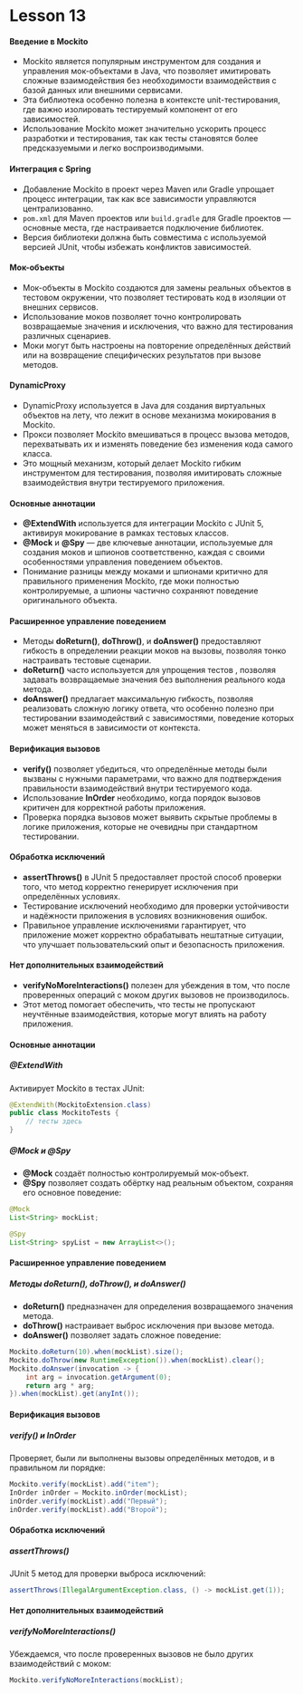 # Lesson 13


#### Введение в Mockito
- Mockito является популярным инструментом для создания и управления мок-объектами в Java, что позволяет имитировать сложные взаимодействия без необходимости взаимодействия с базой данных или внешними сервисами.
- Эта библиотека особенно полезна в контексте unit-тестирования, где важно изолировать тестируемый компонент от его зависимостей.
- Использование Mockito может значительно ускорить процесс разработки и тестирования, так как тесты становятся более предсказуемыми и легко воспроизводимыми.

#### Интеграция с Spring
- Добавление Mockito в проект через Maven или Gradle упрощает процесс интеграции, так как все зависимости управляются централизованно.
- `pom.xml` для Maven проектов или `build.gradle` для Gradle проектов — основные места, где настраивается подключение библиотек.
- Версия библиотеки должна быть совместима с используемой версией JUnit, чтобы избежать конфликтов зависимостей.

#### Мок-объекты
- Мок-объекты в Mockito создаются для замены реальных объектов в тестовом окружении, что позволяет тестировать код в изоляции от внешних сервисов.
- Использование моков позволяет точно контролировать возвращаемые значения и исключения, что важно для тестирования различных сценариев.
- Моки могут быть настроены на повторение определённых действий или на возвращение специфических результатов при вызове методов.

#### DynamicProxy
- DynamicProxy используется в Java для создания виртуальных объектов на лету, что лежит в основе механизма мокирования в Mockito.
- Прокси позволяет Mockito вмешиваться в процесс вызова методов, перехватывать их и изменять поведение без изменения кода самого класса.
- Это мощный механизм, который делает Mockito гибким инструментом для тестирования, позволяя имитировать сложные взаимодействия внутри тестируемого приложения.

#### Основные аннотации
- **@ExtendWith** используется для интеграции Mockito с JUnit 5, активируя мокирование в рамках тестовых классов.
- **@Mock** и **@Spy** — две ключевые аннотации, используемые для создания моков и шпионов соответственно, каждая с своими особенностями управления поведением объектов.
- Понимание разницы между моками и шпионами критично для правильного применения Mockito, где моки полностью контролируемые, а шпионы частично сохраняют поведение оригинального объекта.

#### Расширенное управление поведением
- Методы **doReturn()**, **doThrow()**, и **doAnswer()** предоставляют гибкость в определении реакции моков на вызовы, позволяя тонко настраивать тестовые сценарии.
- **doReturn()** часто используется для упрощения тестов , позволяя задавать возвращаемые значения без выполнения реального кода метода.
- **doAnswer()** предлагает максимальную гибкость, позволяя реализовать сложную логику ответа, что особенно полезно при тестировании взаимодействий с зависимостями, поведение которых может меняться в зависимости от контекста.

#### Верификация вызовов
- **verify()** позволяет убедиться, что определённые методы были вызваны с нужными параметрами, что важно для подтверждения правильности взаимодействий внутри тестируемого кода.
- Использование **InOrder** необходимо, когда порядок вызовов критичен для корректной работы приложения.
- Проверка порядка вызовов может выявить скрытые проблемы в логике приложения, которые не очевидны при стандартном тестировании.

#### Обработка исключений
- **assertThrows()** в JUnit 5 предоставляет простой способ проверки того, что метод корректно генерирует исключения при определённых условиях.
- Тестирование исключений необходимо для проверки устойчивости и надёжности приложения в условиях возникновения ошибок.
- Правильное управление исключениями гарантирует, что приложение может корректно обрабатывать нештатные ситуации, что улучшает пользовательский опыт и безопасность приложения.

#### Нет дополнительных взаимодействий
- **verifyNoMoreInteractions()** полезен для убеждения в том, что после проверенных операций с моком других вызовов не производилось.
- Этот метод помогает обеспечить, что тесты не пропускают неучтённые взаимодействия, которые могут влиять на работу приложения.


#### Основные аннотации

##### @ExtendWith

Активирует Mockito в тестах JUnit:

```java
@ExtendWith(MockitoExtension.class)
public class MockitoTests {
    // тесты здесь
}
```

##### @Mock и @Spy

- **@Mock** создаёт полностью контролируемый мок-объект.
- **@Spy** позволяет создать обёртку над реальным объектом, сохраняя его основное поведение:

```java
@Mock
List<String> mockList;

@Spy
List<String> spyList = new ArrayList<>();
```

#### Расширенное управление поведением

##### Методы doReturn(), doThrow(), и doAnswer()

- **doReturn()** предназначен для определения возвращаемого значения метода.
- **doThrow()** настраивает выброс исключения при вызове метода.
- **doAnswer()** позволяет задать сложное поведение:

```java
Mockito.doReturn(10).when(mockList).size();
Mockito.doThrow(new RuntimeException()).when(mockList).clear();
Mockito.doAnswer(invocation -> {
    int arg = invocation.getArgument(0);
    return arg * arg;
}).when(mockList).get(anyInt());
```

#### Верификация вызовов

##### verify() и InOrder

Проверяет, были ли выполнены вызовы определённых методов, и в правильном ли порядке:

```java
Mockito.verify(mockList).add("item");
InOrder inOrder = Mockito.inOrder(mockList);
inOrder.verify(mockList).add("Первый");
inOrder.verify(mockList).add("Второй");
```

#### Обработка исключений

##### assertThrows()

JUnit 5 метод для проверки выброса исключений:

```java
assertThrows(IllegalArgumentException.class, () -> mockList.get(1));
```

#### Нет дополнительных взаимодействий

##### verifyNoMoreInteractions()

Убеждаемся, что после проверенных вызовов не было других взаимодействий с моком:

```java
Mockito.verifyNoMoreInteractions(mockList);
```



